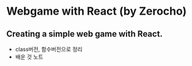 # Webgame with React (by Zerocho)
Creating a simple web game with React.
---
- class버전, 함수버전으로 정리
- 배운 것 노트